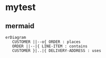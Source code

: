 # mytest  
## mermaid  
  
 ```mermaid
erDiagram
    CUSTOMER ||--o{ ORDER : places
    ORDER ||--|{ LINE-ITEM : contains
    CUSTOMER }|..|{ DELIVERY-ADDRESS : uses
```

